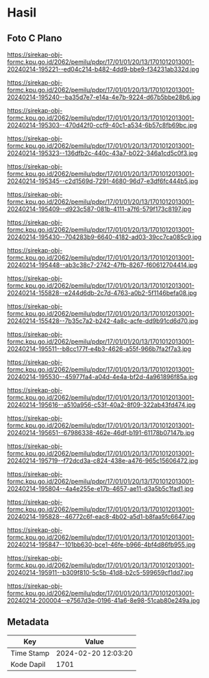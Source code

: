 # Hasil

## Foto C Plano

https://sirekap-obj-formc.kpu.go.id/2062/pemilu/pdpr/17/01/01/20/13/1701012013001-20240214-195221--ed04c214-b482-4dd9-bbe9-f34231ab332d.jpg

https://sirekap-obj-formc.kpu.go.id/2062/pemilu/pdpr/17/01/01/20/13/1701012013001-20240214-195240--ba35d7e7-e14a-4e7b-9224-d67b5bbe28b6.jpg

https://sirekap-obj-formc.kpu.go.id/2062/pemilu/pdpr/17/01/01/20/13/1701012013001-20240214-195303--470d42f0-ccf9-40c1-a534-6b57c8fb69bc.jpg

https://sirekap-obj-formc.kpu.go.id/2062/pemilu/pdpr/17/01/01/20/13/1701012013001-20240214-195323--136dfb2c-440c-43a7-b022-346a1cd5c0f3.jpg

https://sirekap-obj-formc.kpu.go.id/2062/pemilu/pdpr/17/01/01/20/13/1701012013001-20240214-195345--c2d1569d-7291-4680-96d7-e3df6fc444b5.jpg

https://sirekap-obj-formc.kpu.go.id/2062/pemilu/pdpr/17/01/01/20/13/1701012013001-20240214-195409--d923c587-081b-4111-a7f6-579f173c8197.jpg

https://sirekap-obj-formc.kpu.go.id/2062/pemilu/pdpr/17/01/01/20/13/1701012013001-20240214-195430--704283b9-6640-4182-ad03-39cc7ca085c9.jpg

https://sirekap-obj-formc.kpu.go.id/2062/pemilu/pdpr/17/01/01/20/13/1701012013001-20240214-195448--ab3c38c7-2742-47fb-8267-f60612704414.jpg

https://sirekap-obj-formc.kpu.go.id/2062/pemilu/pdpr/17/01/01/20/13/1701012013001-20240214-155828--e244d6db-2c7d-4763-a0b2-5f1146befa08.jpg

https://sirekap-obj-formc.kpu.go.id/2062/pemilu/pdpr/17/01/01/20/13/1701012013001-20240214-155428--7b35c7a2-b242-4a8c-acfe-dd9b91cd6d70.jpg

https://sirekap-obj-formc.kpu.go.id/2062/pemilu/pdpr/17/01/01/20/13/1701012013001-20240214-195511--b8cc177f-e4b3-4626-a55f-966b7fa2f7a3.jpg

https://sirekap-obj-formc.kpu.go.id/2062/pemilu/pdpr/17/01/01/20/13/1701012013001-20240214-195530--45977fa4-a04d-4e4a-bf2d-4a961896f85a.jpg

https://sirekap-obj-formc.kpu.go.id/2062/pemilu/pdpr/17/01/01/20/13/1701012013001-20240214-195616--a510a956-c53f-40a2-8f09-322ab43fd474.jpg

https://sirekap-obj-formc.kpu.go.id/2062/pemilu/pdpr/17/01/01/20/13/1701012013001-20240214-195651--67986338-462e-46df-b191-61178b07147b.jpg

https://sirekap-obj-formc.kpu.go.id/2062/pemilu/pdpr/17/01/01/20/13/1701012013001-20240214-195719--f72dcd3a-c824-438e-a476-965c15606472.jpg

https://sirekap-obj-formc.kpu.go.id/2062/pemilu/pdpr/17/01/01/20/13/1701012013001-20240214-195804--4a4e255e-e17b-4657-ae11-d3a5b5c1fad1.jpg

https://sirekap-obj-formc.kpu.go.id/2062/pemilu/pdpr/17/01/01/20/13/1701012013001-20240214-195828--46772c6f-eac8-4b02-a5d1-b8faa5fc6647.jpg

https://sirekap-obj-formc.kpu.go.id/2062/pemilu/pdpr/17/01/01/20/13/1701012013001-20240214-195847--101bb630-bce1-46fe-b966-4bf4d86fb955.jpg

https://sirekap-obj-formc.kpu.go.id/2062/pemilu/pdpr/17/01/01/20/13/1701012013001-20240214-195911--b309f810-5c5b-41d8-b2c5-599659cf1dd7.jpg

https://sirekap-obj-formc.kpu.go.id/2062/pemilu/pdpr/17/01/01/20/13/1701012013001-20240214-200004--e7567d3e-0196-41a6-8e98-51cab80e249a.jpg


## Metadata

| Key        | Value               |
| ---------- | ------------------- |
| Time Stamp | 2024-02-20 12:03:20 |
| Kode Dapil | 1701                |



